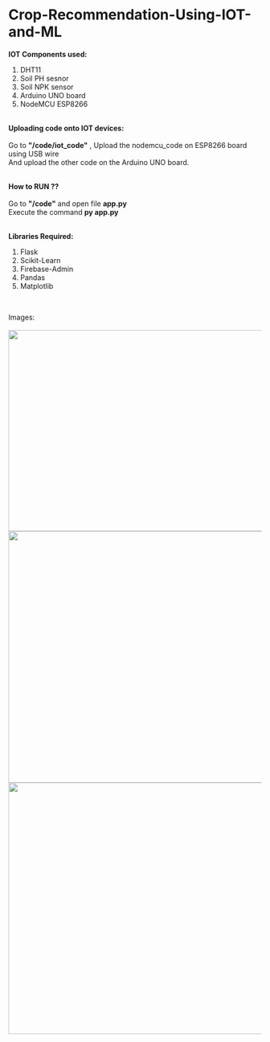 # Crop-Recommendation-Using-IOT-and-ML
<b>IOT Components used:</b><br>
<ol><li>DHT11</i>
<li>Soil PH sesnor</li>
<li>Soil NPK sensor</li>
<li>Arduino UNO board</li>
<li>NodeMCU ESP8266</li></ol>

<br><b>Uploading code onto IOT devices:</b><br><br>
Go to <b>"/code/iot_code"</b> , Upload the nodemcu_code on ESP8266 board using USB wire<br>
And upload the other code on the Arduino UNO board.
<br><br>

<b>How to RUN ??</b><br><br>
Go to <b>"/code"</b> and open file <b>app.py</b><br>
Execute the command <b>py app.py</b>

<br><b>Libraries Required:</b>
<ol>
<li>Flask</li>
<li>Scikit-Learn</li>
<li>Firebase-Admin</li>
<li>Pandas</li>
<li>Matplotlib </li>


</ol>
<br>

Images:<br><br>
<img src="https://user-images.githubusercontent.com/100827579/229976625-fcf8f2a8-5d6a-4b4d-ac1c-381eddb4fff4.png" height="400px" width="1080"></img>
<img src="https://user-images.githubusercontent.com/100827579/229976912-d80f8484-c2a1-433c-949a-d58886269f74.png" height="500px" width="1080"></img>
<img src="https://user-images.githubusercontent.com/100827579/229978541-4504e84a-bead-4306-be1b-2ae494e18d52.png" height="500px" width="1080"></img>




